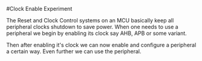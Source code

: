 #Clock Enable Experiment 

The Reset and Clock Control systems on an MCU basically keep all peripheral 
clocks shutdown to save power. When one needs to use a peripheral we begin by
enabling its clock say AHB, APB or some variant.

Then after enabling it's clock we can now enable and configure a peripheral a 
certain way. Even further we can use the peripheral.
